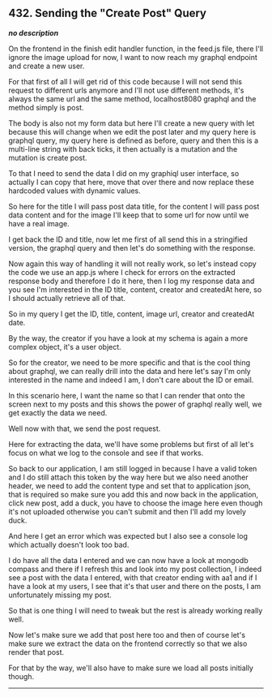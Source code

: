 ## 432. Sending the "Create Post" Query

<strong><em>no description</em></strong>

On the frontend in the finish edit handler function, in the feed.js file, there
I'll ignore the image upload for now, I want to now reach my graphql endpoint
and create a new user. 

For that first of all I will get rid of this code because I will not send this
request to different urls anymore and I'll not use different methods, it's
always the same url and the same method, localhost8080 graphql and the method
simply is post. 

The body is also not my form data but here I'll create a new query with let
because this will change when we edit the post later and my query here is
graphql query, my query here is defined as before, query and then this is a
multi-line string with back ticks, it then actually is a mutation and the
mutation is create post. 

To that I need to send the data I did on my graphiql user interface, so actually
I can copy that here, move that over there and now replace these hardcoded
values with dynamic values. 

So here for the title I will pass post data title, for the content I will pass
post data content and for the image I'll keep that to some url for now until we
have a real image. 

I get back the ID and title, now let me first of all send this in a stringified
version, the graphql query and then let's do something with the response. 

Now again this way of handling it will not really work, so let's instead copy
the code we use an app.js where I check for errors on the extracted response
body and therefore I do it here, then I log my response data and you see I'm
interested in the ID title, content, creator and createdAt here, so I should
actually retrieve all of that. 

So in my query I get the ID, title, content, image url, creator and createdAt
date. 

By the way, the creator if you have a look at my schema is again a more complex
object, it's a user object. 

So for the creator, we need to be more specific and that is the cool thing about
graphql, we can really drill into the data and here let's say I'm only
interested in the name and indeed I am, I don't care about the ID or email. 

In this scenario here, I want the name so that I can render that onto the screen
next to my posts and this shows the power of graphql really well, we get exactly
the data we need. 

Well now with that, we send the post request. 

Here for extracting the data, we'll have some problems but first of all let's
focus on what we log to the console and see if that works. 

So back to our application, I am still logged in because I have a valid token
and I do still attach this token by the way here but we also need another
header, we need to add the content type and set that to application json, that
is required so make sure you add this and now back in the application, click new
post, add a duck, you have to choose the image here even though it's not
uploaded otherwise you can't submit and then I'll add my lovely duck. 

And here I get an error which was expected but I also see a console log which
actually doesn't look too bad. 

I do have all the data I entered and we can now have a look at mongodb compass
and there if I refresh this and look into my post collection, I indeed see a
post with the data I entered, with that creator ending with aa1 and if I have a
look at my users, I see that it's that user and there on the posts, I am
unfortunately missing my post. 

So that is one thing I will need to tweak but the rest is already working really
well. 

Now let's make sure we add that post here too and then of course let's make sure
we extract the data on the frontend correctly so that we also render that post. 

For that by the way, we'll also have to make sure we load all posts initially
though. 

---